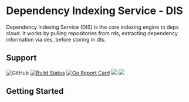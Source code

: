 # Dependency Indexing Service - DIS

Dependency Indexing Service (DIS) is the core indexing engine to deps cloud.
It works by pulling repositories from rds, extracting dependency information via des, before storing in dts.

## Support

![GitHub](https://img.shields.io/github/license/deps-cloud/dis.svg)
[![Build Status](https://travis-ci.com/deps-cloud/dis.svg?branch=master)](https://travis-ci.com/deps-cloud/dis)
[![Go Report Card](https://goreportcard.com/badge/github.com/deps-cloud/dis)](https://goreportcard.com/report/github.com/deps-cloud/dis)
[![](https://images.microbadger.com/badges/image/depscloud/dis.svg)](https://microbadger.com/images/depscloud/dis)
[![](https://images.microbadger.com/badges/version/depscloud/dis.svg)](https://microbadger.com/images/depscloud/dis)

## Getting Started

